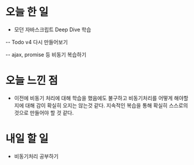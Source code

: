 # 오늘 한 일

- 모던 자바스크립트 Deep Dive 학습

-- Todo v4 다시 만들어보기

-- ajax, promise 등 비동기 복습하기

# 오늘 느낀 점

- 이전에 비동기 처리에 대해 학습을 했음에도 불구하고 비동기처리를 어떻게 해야할지에 대해 감이 확실히 오지는 않는것 같다. 지속적인 복습을 통해 확실히 스스로의 것으로 만들어야 할 것 같다.

# 내일 할 일

- 비동기처리 공부하기

